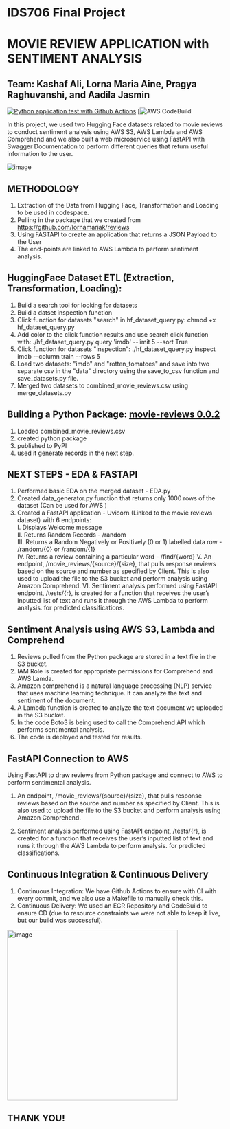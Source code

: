 # IDS706 Final Project
# MOVIE REVIEW APPLICATION with SENTIMENT ANALYSIS 
## Team: Kashaf Ali, Lorna Maria Aine, Pragya Raghuvanshi, and Aadila Jasmin

[![Python application test with Github Actions](https://github.com/nogibjj/IDS706_Final_Project_klap/actions/workflows/main.yml/badge.svg)](https://github.com/nogibjj/IDS706_Final_Project_klap/actions/workflows/main.yml) [![AWS CodeBuild](https://codebuild.us-east-1.amazonaws.com/badges?uuid=eyJlbmNyeXB0ZWREYXRhIjoieDE0Qkc1R1NqdEowaERYeXhmbThIVHZOeXJWLzFpTCtDZXUrU1dZMTJDNjFMaUZwMjhtMjhFeHg0Rnl1Q3VEWkU0ZzVHL3hLQXpmdzloTldxcFFPd3RZPSIsIml2UGFyYW1ldGVyU3BlYyI6IklQS1VGMVdHaVZrN3FwdWoiLCJtYXRlcmlhbFNldFNlcmlhbCI6MX0%3D&branch=main)

In this project, we used two Hugging Face datasets related to movie reviews to conduct sentiment analysis using AWS S3, AWS Lambda and AWS Comprehend and we also built a web microservice using FastAPI with Swagger Documentation to perform different queries that return useful information to the user.

![image](https://user-images.githubusercontent.com/67281453/208021407-1e37af79-cb6a-4fae-9564-744e256178e1.png)

## METHODOLOGY

1) Extraction of the Data from Hugging Face, Transformation and Loading to be used in codespace.
2) Pulling in the package that we created from https://github.com/lornamariak/reviews
3) Using FASTAPI to create an application that returns a JSON Payload to the User
4) The end-points are linked to AWS Lambda to perform sentiment analysis.


## HuggingFace Dataset ETL (Extraction, Transformation, Loading):
1. Build a search tool for looking for datasets
2. Build a datset inspection function
3. Click function for datasets "search" in hf_dataset_query.py: chmod +x hf_dataset_query.py
4. Add color to the click function results and use search click function with: ./hf_dataset_query.py query 'imdb' --limit 5 --sort True
5. Click function for datasets "inspection": ./hf_dataset_query.py inspect imdb --column train --rows 5
6. Load two datasets: "imdb" and "rotten_tomatoes" and save into two separate csv in the "data" directory using the save_to_csv function and save_datasets.py file. 
7. Merged two datasets to combined_movie_reviews.csv using merge_datasets.py

## Building a Python Package: [movie-reviews 0.0.2](https://github.com/lornamariak/movie-reviews)
1. Loaded combined_movie_reviews.csv 
2. created python package 
3. published to PyPI
4. used it generate records in the next step.

## NEXT STEPS - EDA & FASTAPI
1. Performed basic EDA on the merged dataset - EDA.py
2. Created data_generator.py function that returns only 1000 rows of the dataset (Can be used for AWS )
3. Created a FastAPI application - Uvicorn (Linked to the movie reviews dataset) with 6 endpoints: \
    I. Displays Welcome message\
    II. Returns Random Records - /random\
    III. Returns a Random Negatively or Positively (0 or 1) labelled data row - /random/{0} or /random/{1}\
    IV. Returns a review containing a particular word  - /find/{word}
    V. An endpoint, /movie_reviews/{source}/{size}, that pulls response reviews based on the source and number as specified by Client. This is also used to upload the file to the S3 bucket and perform analysis using Amazon Comprehend. 
    VI. Sentiment analysis performed using FastAPI endpoint, /tests/{r}, is created for a function that receives the user’s inputted list of text and runs it through the AWS Lambda to perform analysis. for predicted classifications.
  
## Sentiment Analysis using AWS S3, Lambda and Comprehend
1. Reviews pulled from the Python package are stored in a text file in the S3 bucket.
2. IAM Role is created for appropriate permissions for Comprehend and AWS Lamda.
3. Amazon comprehend is a natural language processing (NLP) service that uses machine learning technique. It can analyze the text and sentiment of the document.
4. A Lambda function is created to analyze the text document we uploaded in the S3 bucket. 
5. In the code Boto3 is being used to call the Comprehend API which performs sentimental analysis.
6. The code is deployed and tested for results. 



## FastAPI Connection to AWS
Using FastAPI to draw reviews from Python package and connect to AWS to perform sentimental analysis. 
1. An endpoint, /movie_reviews/{source}/{size}, that pulls response reviews based on the source and number as specified by Client. This is also used to     upload the file to the S3 bucket and perform analysis using Amazon Comprehend. 
    
2. Sentiment analysis performed using FastAPI endpoint, /tests/{r}, is created for a function that receives the user’s inputted list of text and runs     it through the AWS Lambda to perform analysis. for predicted classifications.

## Continuous Integration & Continuous Delivery
1. Continuous Integration: We have Github Actions to ensure with CI with every commit, and we also use a Makefile to manually check this.
2. Continuous Delivery: We used an ECR Repository and CodeBuild to ensure CD (due to resource constraints we were not able to keep it live, but our build was successful).

<img width="397" alt="image" src="https://user-images.githubusercontent.com/111402572/208028248-b44a9a6a-762d-4ff1-aa0e-a95084a53401.png">




## THANK YOU!



